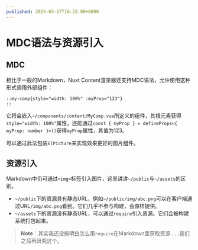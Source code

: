 ```yaml
---
published: 2025-03-17T16:32:00+0800
---
```


# MDC语法与资源引入

## MDC

相比于一般的Markdown，Nuxt Content渲染器还支持MDC语法，允许使用这种形式调用外部组件：

```mdc
::my-comp{style="width: 100%" :myProp="123"}
::
```

它将会嵌入`~/components/content/MyComp.vue`所定义的组件，其根元素获得`style="width: 100%"`属性，还能通过`const { myProp } = defineProps<{ myProp: number }>()`获得`myProp`属性，其值为123。

可以通过此法包装`ElPicture`来实现效果更好的图片组件。

## 资源引入

Markdown中仍可通过`<img>`标签引入图片，这里讲讲`~/public`与`~/assets`的区别。

- `~/public`下的资源具有静态URL，例如`~/public/img/abc.png`可以在客户端通过URL`/img/abc.png`看到。它们几乎不参与构建，会原样提供。
- `~/assets`下的资源没有静态URL，可以通过`require`引入资源。它们会被构建系统打包起来。

> **Note**：其实我还没搞明白怎么用`require`在Markdown里获取资源……我们之后再研究这个。
